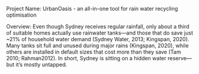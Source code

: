 Project Name: 
UrbanOasis - an all-in-one tool for rain water recycling optimisation 

Overview: 
Even though Sydney receives regular rainfall, only about a third of suitable homes actually use rainwater tanks—and those that do save just ~21% of household water demand (Sydney Water, 2013; Kingspan, 2020). Many tanks sit full and unused during major rains (Kingspan, 2020), while others are installed in default sizes that cost more than they save (Tam 2010; Rahman2012). In short, Sydney is sitting on a hidden water reserve—but it’s mostly untapped.
